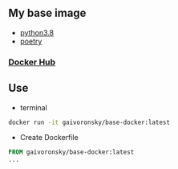 ## My base image
- [python3.8](https://hub.docker.com/_/python)
- [poetry](https://python-poetry.org/)
### [Docker Hub](https://hub.docker.com/repository/docker/gaivoronsky/base-docker)
## Use
- terminal
```bash
docker run -it gaivoronsky/base-docker:latest
```
- Create Dockerfile

```dockerfile
FROM gaivoronsky/base-docker:latest
...
```